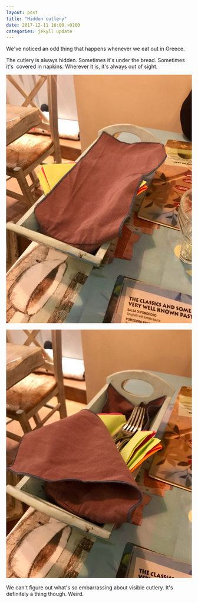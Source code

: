 ```yaml
---
layout: post
title: "Hidden cutlery"
date: 2017-12-11 16:00 +0100
categories: jekyll update
---
```


We've noticed an odd thing that happens whenever we eat out in Greece.

The cutlery is always hidden. Sometimes it's under the bread. Sometimes it's  covered in napkins. Wherever it is, it's always out of sight.

![Cutlery in a basket hidden from view by a napkin placed to cover the contents](https://github.com/tombye/trexit/raw/gh-pages/assets/images/hidden-cutlery.jpg)

![Cutlery in a basket previously hidden from view by a napkin but now revealed](https://github.com/tombye/trexit/raw/gh-pages/assets/images/hidden-cutlery-revealed.jpg)

We can't figure out what's so embarrassing about visible cutlery. It's definitely a thing though. Weird.
